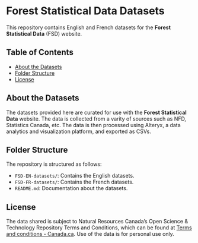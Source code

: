 # Forest Statistical Data Datasets

This repository contains English and French datasets for the **Forest Statistical Data** (FSD) website.

## Table of Contents

- [About the Datasets](#about-the-datasets)
- [Folder Structure](#folder-structure)
- [License](#license)

## About the Datasets

The datasets provided here are curated for use with the **Forest Statistical Data** website. The data is collected from a varity of sources such as NFD, Statistics Canada, etc. The data is then processed using Alteryx, a data analytics and visualization platform, and exported as CSVs.

## Folder Structure

The repository is structured as follows:

- `FSD-EN-datasets/`: Contains the English datasets.
- `FSD-FR-datasets/`: Contains the French datasets.
- `README.md`: Documentation about the datasets.

## License

The data shared is subject to Natural Resources Canada’s Open Science & Technology Repository Terms and Conditions, which can be found at [Terms and conditions - Canada.ca]([url](https://www.canada.ca/en/transparency/terms.html)). Use of the data is for personal use only.
